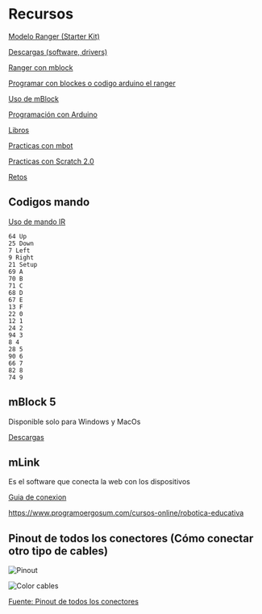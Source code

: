 # Recursos



[Modelo Ranger (Starter Kit)](http://learn.makeblock.com/starter-robot-kit-ir-version/#mBlock)

[Descargas (software, drivers)](https://www.makeblock.es/soporte/descargas/)

[Ranger con mblock](https://www.makeblock.com/project/getting-started-programming-with-mblock-2)

[Programar con blockes o codigo arduino el ranger](https://juegosrobotica.es/cargar-programa-mbot-ranger-arduino-mblock/)

[Uso de mBlock](http://learn.makeblock.com/getting-started-programming-with-mblock/)

[Programación con Arduino](http://learn.makeblock.com/learning-arduino-programming/)

[Libros](http://www.mblock.cc/edu/)

[Practicas con mbot](http://download.makeblock.com/mBlockKidsmakerrockswiththerobots.pdf)

[Practicas con Scratch 2.0](http://download.makeblock.com/Scratch2.0TheAdventuresofMike.pdf)


[Retos](https://tecnoloxia.org/mclon/o-robot-en-movemento/)

## Codigos mando

[Uso de mando IR](https://makeblock.es/foro/topic/57/utilizacion-mblok-con-receptor-infrarrojos/1#post-155)

    64 Up
    25 Down
    7 Left
    9 Right
    21 Setup
    69 A
    70 B
    71 C
    68 D
    67 E
    13 F
    22 0
    12 1
    24 2
    94 3
    8 4
    28 5
    90 6
    66 7
    82 8
    74 9


## mBlock 5

Disponible solo para Windows y MacOs

[Descargas](http://www.mblock.cc/mblock-software/)

## mLink

Es el software que conecta la web con los dispositivos

[Guia de conexion](http://www.mblock.cc/doc/en/part-one-basics/mlink-quick-start-guide.html)

https://www.programoergosum.com/cursos-online/robotica-educativa


## Pinout de todos los conectores (Cómo conectar otro tipo de cables)

![Pinout](https://makeblock.es/foro/serve/attachment&path=58837cb976bab.jpg)



![Color cables](https://makeblock.es/foro/serve/attachment&path=58833314a95a8.png)

[Fuente: Pinout de todos los conectores](https://makeblock.es/foro/topic/274/se-puede-conectar-un-sensor-ultrasonidos-que-no-sea-de-mblock)
